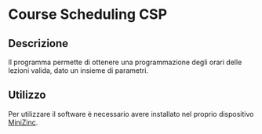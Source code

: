 # Course Scheduling CSP
## Descrizione
Il programma permette di ottenere una programmazione degli orari delle lezioni valida, dato un insieme di parametri.

## Utilizzo
Per utilizzare il software è necessario avere installato nel proprio dispositivo [MiniZinc](https://www.minizinc.org/doc-2.5.3/en/installation.html).
